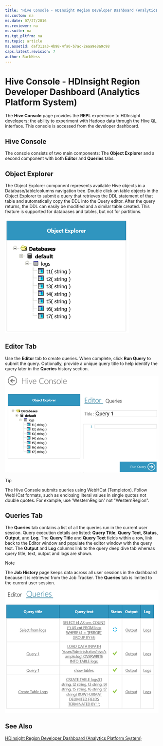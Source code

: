 ```yaml
---
title: "Hive Console - HDInsight Region Developer Dashboard (Analytics Platform System)"
ms.custom: na
ms.date: 07/27/2016
ms.reviewer: na
ms.suite: na
ms.tgt_pltfrm: na
ms.topic: article
ms.assetid: daf311a3-4b98-4fa0-b7ac-2eaa9e8a9c98
caps.latest.revision: 7
author: BarbKess
---
```

# Hive Console - HDInsight Region Developer Dashboard (Analytics Platform System)
The **Hive Console** page provides the **REPL** experience to HDInsight developers; the ability to experiment with Hadoop data through the Hive QL interface. This console is accessed from the developer dashboard.  
  
## Hive Console  
The console consists of two main components: The **Object Explorer** and a second component with both **Editor** and **Queries** tabs.  
  
## Object Explorer  
The Object Explorer component represents available Hive objects in a Database/table/columns navigation tree. Double click on table objects in the Object Explorer to submit a query that retrieves the DDL statement of that table and automatically copy the DDL into the Query editor. After the query returns, the DDL can easily be modified and a similar table created. This feature is supported for databases and tables, but not for partitions.  
  
![Developer Dashboard Hive Object Explorer](../../mpp/hdinsight/media/APS_HDI_DevDashboar_HiveExplorer.png "APS_HDI_DevDashboar_HiveExplorer")  
  
## Editor Tab  
Use the **Editor** tab to create queries. When complete, click **Run Query** to submit the query. Optionally, provide a unique query title to help identify the query later in the **Queries** history section.  
  
![Developer Dashboard Hive Editor](../../mpp/hdinsight/media/APS_HDI_DevDashboar_HiveEditor.png "APS_HDI_DevDashboar_HiveEditor")  
  
> [!TIP]  
> The Hive Console submits queries using WebHCat (Templeton). Follow WebHCat formats, such as enclosing literal values in single quotes not double quotes. For example, use 'WesternRegion' not "WesternRegion".  
  
## Queries Tab  
The **Queries** tab contains a list of all the queries run in the current user session. Query execution details are listed: **Query Title**, **Query Text**, **Status**, **Output**, and **Log**. The **Query Title** and **Query Text** fields within a row, link back to the Editor window and populate the editor window with the query text. The **Output** and **Log** columns link to the query deep dive tab whereas query title, text, output and logs are shown.  
  
> [!NOTE]  
> The **Job History** page keeps data across all user sessions in the dashboard because it is retrieved from the Job Tracker. The **Queries** tab is limited to the current user session.  
  
![HDI Region Developer Dashboard Hive Queries](../../mpp/hdinsight/media/APS_HDI_DevDashboard_HiveQueries.png "APS_HDI_DevDashboard_HiveQueries")  
  
## See Also  
[HDInsight Region Developer Dashboard &#40;Analytics Platform System&#41;](../../mpp/hdinsight/hdinsight-region-developer-dashboard-analytics-platform-system.md)  
  
